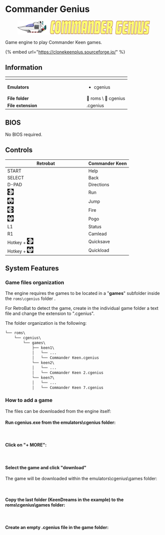 # Commander Genius

<div align="left">

<figure><img src="https://raw.githubusercontent.com/fabricecaruso/es-theme-carbon/421cec038116fe7b6711fa35683470884a28ed55/art/logos/cgenius.svg" alt=""><figcaption></figcaption></figure>

</div>

Game engine to play Commander Keen games.

{% embed url="https://clonekeenplus.sourceforge.io/" %}

## Information

<table data-header-hidden><thead><tr><th width="240"></th><th></th></tr></thead><tbody><tr><td><strong>Emulators</strong></td><td><ul><li>cgenius</li></ul></td></tr><tr><td><strong>File folder</strong></td><td><span data-gb-custom-inline data-tag="emoji" data-code="1f4c2">📂</span> roms \ <span data-gb-custom-inline data-tag="emoji" data-code="1f4c2">📂</span> cgenius</td></tr><tr><td><strong>File extension</strong></td><td>.cgenius</td></tr></tbody></table>

## BIOS

No BIOS required.

## Controls

<table><thead><tr><th width="246">Retrobat</th><th>Commander Keen</th></tr></thead><tbody><tr><td>START</td><td>Help</td></tr><tr><td>SELECT</td><td>Back</td></tr><tr><td>D-PAD</td><td>Directions</td></tr><tr><td><img src="../../../.gitbook/assets/image (48).png" alt=""></td><td>Run</td></tr><tr><td><img src="../../../.gitbook/assets/image (30).png" alt=""></td><td>Jump</td></tr><tr><td><img src="../../../.gitbook/assets/image (16).png" alt=""></td><td>Fire</td></tr><tr><td><img src="../../../.gitbook/assets/image (50).png" alt=""></td><td>Pogo</td></tr><tr><td>L1</td><td>Status</td></tr><tr><td>R1</td><td>Camlead</td></tr><tr><td>Hotkey + <img src="../../../.gitbook/assets/image (48).png" alt=""></td><td>Quicksave</td></tr><tr><td>Hotkey + <img src="../../../.gitbook/assets/image (50).png" alt=""></td><td>Quickload</td></tr></tbody></table>

## System Features

### Game files organization

The engine requires the games to be located in a "**games**" subfolder inside the `roms\cgenius` folder .

For RetroBat to detect the game, create in the individual game folder a text file and change the extension to ".cgenius".

The folder organization is the following:

```
└── roms\
    └── cgenius\
        └── games\
            ├── keen1\
            │   └── ...
            │   └── Commander Keen.cgenius
            └── keen2\
            │   └── ...
            │   └── Commander Keen 2.cgenius
            └── keen7\
            │   └── ...
            │   └── Commander Keen 7.cgenius
```

### How to add a game

The files can be downloaded from the engine itself:

#### **Run cgenius.exe from the emulators\cgenius folder:**

<div align="left">

<figure><img src="https://i.imgur.com/AzAGLU1.png" alt="" width="375"><figcaption></figcaption></figure>

</div>

#### Click on "+ MORE":

<div align="left">

<figure><img src="https://i.imgur.com/kytdlOg.png" alt="" width="375"><figcaption></figcaption></figure>

</div>

#### Select the game and click "download"

The game will be downloaded within the emulators\cgenius\games folder:

<div align="left">

<figure><img src="https://i.imgur.com/ZZdiAKJ.png" alt=""><figcaption></figcaption></figure>

</div>

#### Copy the last folder (KeenDreams in the example) to the roms\cgenius\games folder:

<div align="left">

<figure><img src="https://i.imgur.com/tqAORuQ.png" alt=""><figcaption></figcaption></figure>

</div>

#### Create an empty .cgenius file in the game folder:

<div align="left">

<figure><img src="https://i.imgur.com/DYoPbqt.png" alt=""><figcaption></figcaption></figure>

</div>
